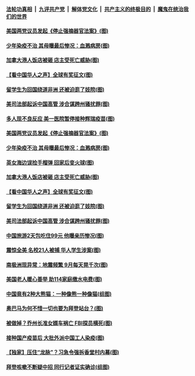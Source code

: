 

####  [法轮功真相](../../../../basic/blob/master/README.md?t=12210202) &nbsp;|&nbsp; [九评共产党](../../../../9ping.md/blob/master/README.md?t=12210202) &nbsp;|&nbsp; [解体党文化](../../../../jtdwh.md/blob/master/README.md?t=12210202)  &nbsp;|&nbsp; [共产主义的终极目的](../../../../gczydzjmd.md/blob/master/README.md?t=12210202) &nbsp;|&nbsp; [魔鬼在统治我们的世界](../../../../mgztzwmdsj.md/blob/master/README.md?t=12210202) 

#### [美国两党议员发起《停止强摘器官法案》(图)](../pages/p3/956446.md?t=12210202) 

#### [少年染疫不治 其母曝最后惨况：血溅病房(图)](../pages/p3/956443.md?t=12210202) 

#### [加拿大港人饭店被砸 店主受死亡威胁(图)](../pages/p3/956334.md?t=12210202) 

#### [【看中国华人之声】全球有奖征文(图)](../pages/p3/953963.md?t=12210202) 

#### [留学生为回国绕道非洲 还被迫逛了妓院(图)](../pages/p3/956306.md?t=12210202) 

#### [美司法部起诉中国高管 涉合谋跨州骚扰罪(图)](../pages/p3/956308.md?t=12210202) 

#### [多人现不良反应 美一医院暂停接种辉瑞疫苗(图)](../pages/p3/956456.md?t=12210202) 

#### [美国两党议员发起《停止强摘器官法案》(图)](../pages/p3/956446.md?t=12210202) 


#### [少年染疫不治 其母曝最后惨况：血溅病房(图)](../pages/p3/956443.md?t=12210202) 


#### [英女海边误捡手榴弹 回家后变火球(图)](../pages/p3/955908.md?t=12210202) 

#### [加拿大港人饭店被砸 店主受死亡威胁(图)](../pages/p3/956334.md?t=12210202) 

#### [【看中国华人之声】全球有奖征文(图)](../pages/p3/953963.md?t=12210202) 

#### [留学生为回国绕道非洲 还被迫逛了妓院(图)](../pages/p3/956306.md?t=12210202) 

#### [美司法部起诉中国高管 涉合谋跨州骚扰罪(图)](../pages/p3/956308.md?t=12210202) 

#### [中国旅游2天包吃住99元 他曝亲历惨况(图)](../pages/p3/956302.md?t=12210202) 

#### [震惊全美 名校21人被捕 华人学生涉案(图)](../pages/p3/956289.md?t=12210202) 

#### [南极洲现异常：地震频繁 9月每天晃千次(图)](../pages/p3/956285.md?t=12210202) 

#### [美国老人暖心善举 助114家庭缴水电费(图)](../pages/p3/956232.md?t=12210202) 

#### [中国竟有2种大熊猫：一种像熊一种像猫(组图)](../pages/p3/956199.md?t=12210202) 

#### [奥巴马为何不惜一切也要为拜登站台？(图)](../pages/p3/956200.md?t=12210202) 

#### [被做掉？乔州长准女婿车祸亡 FBI探员横死(图)](../pages/p3/956185.md?t=12210202) 

#### [接种国产疫苗后 大批外派中国工人染疫(图)](../pages/p3/956191.md?t=12210202) 

#### [【独家】压住“龙脉”？习急令强拆香堂村内幕(图)](../pages/p3/956145.md?t=12210202) 

#### [拜登咳嗽不断疑中招 同行记者证实确诊(组图)](../pages/p3/956135.md?t=12210202) 

